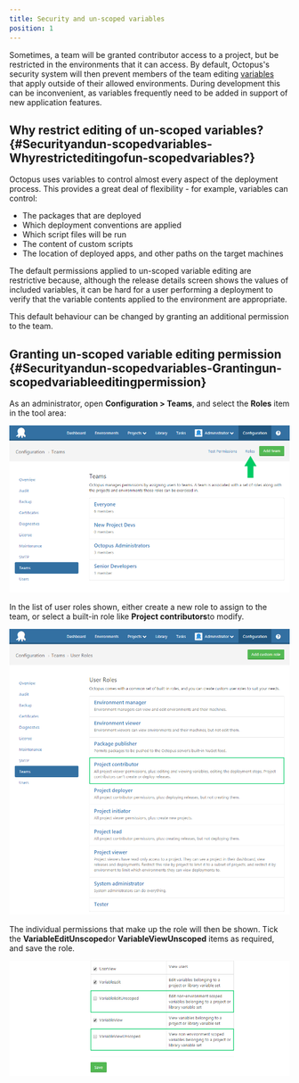 ```yaml
---
title: Security and un-scoped variables
position: 1
---
```



Sometimes, a team will be granted contributor access to a project, but be restricted in the environments that it can access. By default, Octopus's security system will then prevent members of the team editing [variables](/docs/deploying-applications/variables/index.md) that apply outside of their allowed environments. During development this can be inconvenient, as variables frequently need to be added in support of new application features.

## Why restrict editing of un-scoped variables? {#Securityandun-scopedvariables-Whyrestricteditingofun-scopedvariables?}


Octopus uses variables to control almost every aspect of the deployment process. This provides a great deal of flexibility - for example, variables can control:

- The packages that are deployed
- Which deployment conventions are applied
- Which script files will be run
- The content of custom scripts
- The location of deployed apps, and other paths on the target machines



The default permissions applied to un-scoped variable editing are restrictive because, although the release details screen shows the values of included variables, it can be hard for a user performing a deployment to verify that the variable contents applied to the environment are appropriate.


This default behaviour can be changed by granting an additional permission to the team.

## Granting un-scoped variable editing permission {#Securityandun-scopedvariables-Grantingun-scopedvariableeditingpermission}


As an administrator, open **Configuration > Teams**, and select the **Roles** item in the tool area:


![](/docs/images/3048124/3277948.png "width=500")


In the list of user roles shown, either create a new role to assign to the team, or select a built-in role like **Project contributors**to modify.


![](/docs/images/3048124/3277947.png "width=500")


The individual permissions that make up the role will then be shown. Tick the **VariableEditUnscoped**or **VariableViewUnscoped** items as required, and save the role.


![](/docs/images/3048124/3277946.png "width=500")

